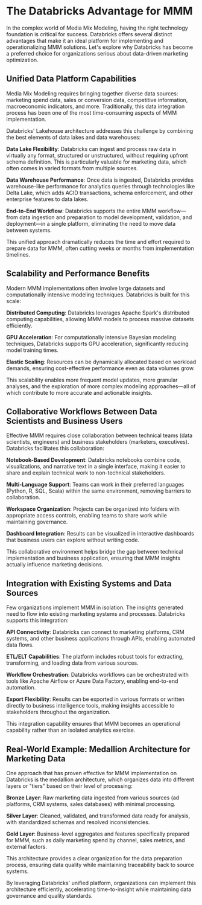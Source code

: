 # The Databricks Advantage for MMM

In the complex world of Media Mix Modeling, having the right technology foundation is critical for success. Databricks offers several distinct advantages that make it an ideal platform for implementing and operationalizing MMM solutions. Let's explore why Databricks has become a preferred choice for organizations serious about data-driven marketing optimization.

## Unified Data Platform Capabilities

Media Mix Modeling requires bringing together diverse data sources: marketing spend data, sales or conversion data, competitive information, macroeconomic indicators, and more. Traditionally, this data integration process has been one of the most time-consuming aspects of MMM implementation.

Databricks' Lakehouse architecture addresses this challenge by combining the best elements of data lakes and data warehouses:

**Data Lake Flexibility**: Databricks can ingest and process raw data in virtually any format, structured or unstructured, without requiring upfront schema definition. This is particularly valuable for marketing data, which often comes in varied formats from multiple sources.

**Data Warehouse Performance**: Once data is ingested, Databricks provides warehouse-like performance for analytics queries through technologies like Delta Lake, which adds ACID transactions, schema enforcement, and other enterprise features to data lakes.

**End-to-End Workflow**: Databricks supports the entire MMM workflow—from data ingestion and preparation to model development, validation, and deployment—in a single platform, eliminating the need to move data between systems.

This unified approach dramatically reduces the time and effort required to prepare data for MMM, often cutting weeks or months from implementation timelines.

## Scalability and Performance Benefits

Modern MMM implementations often involve large datasets and computationally intensive modeling techniques. Databricks is built for this scale:

**Distributed Computing**: Databricks leverages Apache Spark's distributed computing capabilities, allowing MMM models to process massive datasets efficiently.

**GPU Acceleration**: For computationally intensive Bayesian modeling techniques, Databricks supports GPU acceleration, significantly reducing model training times.

**Elastic Scaling**: Resources can be dynamically allocated based on workload demands, ensuring cost-effective performance even as data volumes grow.

This scalability enables more frequent model updates, more granular analyses, and the exploration of more complex modeling approaches—all of which contribute to more accurate and actionable insights.

## Collaborative Workflows Between Data Scientists and Business Users

Effective MMM requires close collaboration between technical teams (data scientists, engineers) and business stakeholders (marketers, executives). Databricks facilitates this collaboration:

**Notebook-Based Development**: Databricks notebooks combine code, visualizations, and narrative text in a single interface, making it easier to share and explain technical work to non-technical stakeholders.

**Multi-Language Support**: Teams can work in their preferred languages (Python, R, SQL, Scala) within the same environment, removing barriers to collaboration.

**Workspace Organization**: Projects can be organized into folders with appropriate access controls, enabling teams to share work while maintaining governance.

**Dashboard Integration**: Results can be visualized in interactive dashboards that business users can explore without writing code.

This collaborative environment helps bridge the gap between technical implementation and business application, ensuring that MMM insights actually influence marketing decisions.

## Integration with Existing Systems and Data Sources

Few organizations implement MMM in isolation. The insights generated need to flow into existing marketing systems and processes. Databricks supports this integration:

**API Connectivity**: Databricks can connect to marketing platforms, CRM systems, and other business applications through APIs, enabling automated data flows.

**ETL/ELT Capabilities**: The platform includes robust tools for extracting, transforming, and loading data from various sources.

**Workflow Orchestration**: Databricks workflows can be orchestrated with tools like Apache Airflow or Azure Data Factory, enabling end-to-end automation.

**Export Flexibility**: Results can be exported in various formats or written directly to business intelligence tools, making insights accessible to stakeholders throughout the organization.

This integration capability ensures that MMM becomes an operational capability rather than an isolated analytics exercise.

## Real-World Example: Medallion Architecture for Marketing Data

One approach that has proven effective for MMM implementation on Databricks is the medallion architecture, which organizes data into different layers or "tiers" based on their level of processing:

**Bronze Layer**: Raw marketing data ingested from various sources (ad platforms, CRM systems, sales databases) with minimal processing.

**Silver Layer**: Cleaned, validated, and transformed data ready for analysis, with standardized schemas and resolved inconsistencies.

**Gold Layer**: Business-level aggregates and features specifically prepared for MMM, such as daily marketing spend by channel, sales metrics, and external factors.

This architecture provides a clear organization for the data preparation process, ensuring data quality while maintaining traceability back to source systems.

By leveraging Databricks' unified platform, organizations can implement this architecture efficiently, accelerating time-to-insight while maintaining data governance and quality standards.
